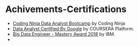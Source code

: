 # Achivements-Certifications
- [Coding Ninja Data Analyst Bootcamp]() by Coding Ninja
- [Data Analyst Certified By Google](https://www.coursera.org/account/accomplishments/professional-cert/E6CN9UAYRMFS?utm_source=link&utm_medium=certificate&utm_content=cert_image&utm_campaign=pdf_header_button&utm_product=prof) by COURSERA Platform.
- [Big Data Engineer - Mastery Award 2018]([https://example.com/certificate](https://www.credly.com/badges/0cff1fc9-95d2-4e0b-b80e-cd135bf10da4/linked_in_profile)) by IBM.
- 
